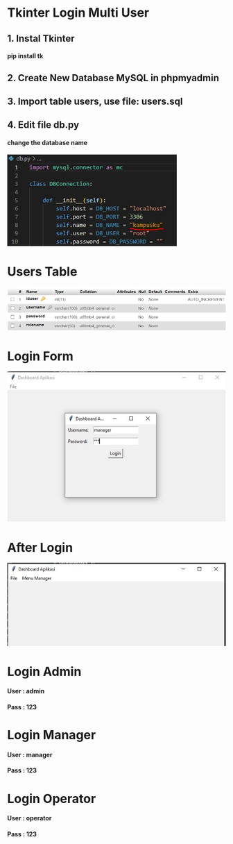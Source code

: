 # Tkinter Login Multi User

## 1. Instal Tkinter
#### pip install tk

## 2. Create New Database MySQL in phpmyadmin
## 3. Import table users, use file: users.sql
## 4. Edit file db.py
#### change the database name
![After Login](https://github.com/freddywicaksono/tkinter_login_multiuser/blob/main/edit_con.jpg)

# Users Table
![Users Table](https://github.com/freddywicaksono/tkinter_login_multiuser/blob/main/tabel_user.jpg)

# Login Form
![Login Form](https://github.com/freddywicaksono/tkinter_login_multiuser/blob/main/dashboard.jpg)

# After Login
![After Login](https://github.com/freddywicaksono/tkinter_login_multiuser/blob/main/dashboard2.jpg)

# Login Admin
#### User : admin
#### Pass : 123

# Login Manager
#### User : manager
#### Pass : 123

# Login Operator
#### User : operator
#### Pass : 123
